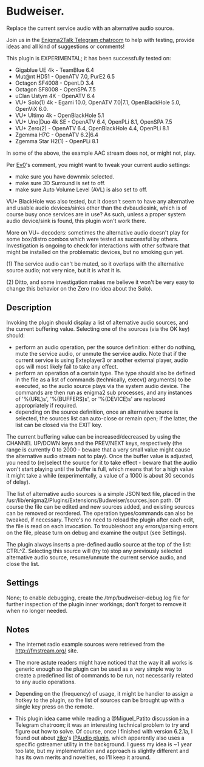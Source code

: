# Budweiser.

Replace the current service audio with an alternative audio source.

Join us in the [Enigma2Talk Telegram chatroom](https://t.me/talkenigma2)
to help with testing, provide ideas and all kind of suggestions or comments!

This plugin is EXPERIMENTAL; it has been successfully tested on:
* Gigablue UE 4k - TeamBlue 6.4
* Mut@nt HD51 - OpenATV 7.0, PurE2 6.5
* Octagon SF4008 - OpenLD 3.4
* Octagon SF8008 - OpenSPA 7.5
* uClan Ustym 4K - OpenATV 6.4
* VU+ Solo(1) 4k - Egami 10.0, OpenATV 7.0|7.1, OpenBlackHole 5.0, OpenViX 6.0.
* VU+ Ultimo 4k - OpenBlackHole 5.1
* VU+ Uno|Duo 4k SE - OpenATV 6.4, OpenPLi 8.1, OpenSPA 7.5
* VU+ Zero(2) - OpenATV 6.4, OpenBlackHole 4.4, OpenPLi 8.1
* Zgemma H7C - OpenATV 6.2|6.4
* Zgemma Star H2(1) - OpenPLi 8.1

In some of the above, the example AAC stream does not, or might not, play.

Per [Ev0](https://www.linuxsat-support.com/thread/152127-budweiser-plugin/?postID=661724#post661724)'s
comment, you might want to tweak your current audio settings:
* make sure you have downmix selected.
* make sure 3D Surround is set to off.
* make sure Auto Volume Level (AVL) is also set to off.


VU+ BlackHole was also tested, but it doesn't seem to have any alternative and
usable audio devices/sinks other than the dvbaudiosink, which is of course busy
once services are in use? As such, unless a proper system audio device/sink is
found, this plugin won't work there.

More on VU+ decoders: sometimes the alternative audio doesn't play for some
box/distro combos which were tested as successful by others. Investigation is
ongoing to check for interactions with other software that might be installed
on the problematic devices, but no smoking gun yet.


(1) The service audio can't be muted, so it overlaps with the alternative source
audio; not very nice, but it is what it is.

(2) Ditto, and some investigation makes me believe it won't be very easy to
change this behavior on the Zero (no idea about the Solo).

## Description

Invoking the plugin should display a list of alternative audio sources, and the
current buffering value. Selecting one of the sources (via the OK key) should:
* perform an audio operation, per the source definition: either do nothing, mute
  the service audio, or unmute the service audio. Note that if the current
  service is using Exteplayer3 or another external player, audio ops will most
  likely fail to take any effect.
* perform an operation of a certain type. The type should also be defined in the
  file as a list of commands (technically, execv() arguments) to be executed, so
  the audio source plays via the system audio device. The commands are then run
  as enigma2 sub processes, and any instances of '%(URL)s', '%(BUFFERS)s', or
  '%(DEVICE)s' are replaced appropriately if required.
* depending on the source definition, once an alternative source is selected,
  the sources list can auto-close or remain open; if the latter, the list can be
  closed via the EXIT key.

The current buffering value can be increased/decreased by using the CHANNEL
UP/DOWN keys and the PREV/NEXT keys, respectively (the range is currently 0 to
2000 - beware that a very small value might cause the alternative audio stream
not to play). Once the buffer value is adjusted, you need to (re)select the
source for it to take effect - beware that the audio won't start playing until
the buffer is full, which means that for a high value it might take a while
(experimentally, a value of a 1000 is about 30 seconds of delay).

The list of alternative audio sources is a simple JSON text file, placed in the
/usr/lib/enigma2/Plugins/Extensions/Budweiser/sources.json path. Of course the
file can be edited and new sources added, and existing sources can be removed or
reordered. The operation types/commands can also be tweaked, if necessary.
There's no need to reload the plugin after each edit, the file is read on each
invocation. To troubleshoot any errors/parsing errors on the file, please turn
on debug and examine the output (see Settings).

The plugin always inserts a pre-defined audio source at the top of the list:
CTRL^Z. Selecting this source will (try to) stop any previously selected
alternative audio source, resume/unmute the current service audio, and close the
list.

## Settings

None; to enable debugging, create the /tmp/budweiser-debug.log file for further
inspection of the plugin inner workings; don't forget to remove it when no
longer needed.

## Notes

* The internet radio example sources were retrieved from the
http://fmstream.org/ site.

* The more astute readers might have noticed that the way it all works is
generic enough so the plugin can be used as a very simple way to create a
predefined list of commands to be run, not necessarily related to any audio
operations.

* Depending on the (frequency) of usage, it might be handier to assign a hotkey
to the plugin, so the list of sources can be brought up with a single key press
on the remote.

* This plugin idea came while reading a @Miguel_Patito discussion in a Telegram
chatroom; it was an interesting technical problem to try and figure out how to
solve. Of course, once I finished with version 6.2.1a, I found out about
[ziko](https://www.linuxsat-support.com/cms/user/344808-ziko/)'s
[IPAudio plugin](https://www.linuxsat-support.com/thread/148485-ipaudio-by-ziko/?postID=618093#post618093),
which apparently also uses a specific gstreamer utility in the background. I
guess my idea is ~1 year too late, but my implementation and approach is
slightly different and has its own merits and novelties, so I'll keep it around.

